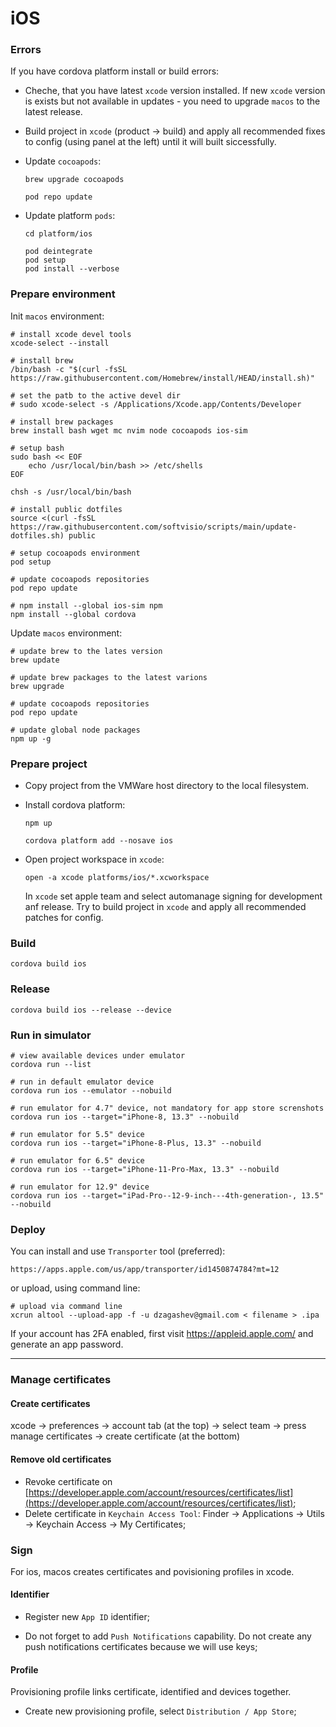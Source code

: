 # iOS

### Errors

If you have cordova platform install or build errors:

-   Cheche, that you have latest `xcode` version installed. If new `xcode` version is exists but not available in updates - you need to upgrade `macos` to the latest release.

-   Build project in `xcode` (product -> build) and apply all recommended fixes to config (using panel at the left) until it will built siccessfully.

-   Update `cocoapods`:

    ```shell
    brew upgrade cocoapods

    pod repo update
    ```

-   Update platform `pods`:

    ```shell
    cd platform/ios

    pod deintegrate
    pod setup
    pod install --verbose
    ```

### Prepare environment

Init `macos` environment:

```shell
# install xcode devel tools
xcode-select --install

# install brew
/bin/bash -c "$(curl -fsSL https://raw.githubusercontent.com/Homebrew/install/HEAD/install.sh)"

# set the patb to the active devel dir
# sudo xcode-select -s /Applications/Xcode.app/Contents/Developer

# install brew packages
brew install bash wget mc nvim node cocoapods ios-sim

# setup bash
sudo bash << EOF
	echo /usr/local/bin/bash >> /etc/shells
EOF

chsh -s /usr/local/bin/bash

# install public dotfiles
source <(curl -fsSL https://raw.githubusercontent.com/softvisio/scripts/main/update-dotfiles.sh) public

# setup cocoapods environment
pod setup

# update cocoapods repositories
pod repo update

# npm install --global ios-sim npm
npm install --global cordova
```

Update `macos` environment:

```shell
# update brew to the lates version
brew update

# update brew packages to the latest varions
brew upgrade

# update cocoapods repositories
pod repo update

# update global node packages
npm up -g
```

### Prepare project

-   Copy project from the VMWare host directory to the local filesystem.

-   Install cordova platform:

    ```shell
    npm up

    cordova platform add --nosave ios
    ```

-   Open project workspace in `xcode`:

    ```shell
    open -a xcode platforms/ios/*.xcworkspace
    ```

    In `xcode` set apple team and select automanage signing for development anf release. Try to build project in `xcode` and apply all recommended patches for config.

### Build

```shell
cordova build ios
```

### Release

```shell
cordova build ios --release --device
```

### Run in simulator

```shell
# view available devices under emulator
cordova run --list

# run in default emulator device
cordova run ios --emulator --nobuild

# run emulator for 4.7" device, not mandatory for app store screnshots
cordova run ios --target="iPhone-8, 13.3" --nobuild

# run emulator for 5.5" device
cordova run ios --target="iPhone-8-Plus, 13.3" --nobuild

# run emulator for 6.5" device
cordova run ios --target="iPhone-11-Pro-Max, 13.3" --nobuild

# run emulator for 12.9" device
cordova run ios --target="iPad-Pro--12-9-inch---4th-generation-, 13.5" --nobuild
```

### Deploy

You can install and use `Transporter` tool (preferred):

```text
https://apps.apple.com/us/app/transporter/id1450874784?mt=12
```

or upload, using command line:

```shell
# upload via command line
xcrun altool --upload-app -f -u dzagashev@gmail.com < filename > .ipa
```

If your account has 2FA enabled, first visit https://appleid.apple.com/ and generate an app password.

---

### Manage certificates

#### Create certificates

xcode -> preferences -> account tab (at the top) -> select team -> press manage certificates -> create certificate (at the bottom)

#### Remove old certificates

-   Revoke certificate on [https://developer.apple.com/account/resources/certificates/list](https://developer.apple.com/account/resources/certificates/list);
-   Delete certificate in `Keychain Access Tool`: Finder -> Applications -> Utils -> Keychain Access -> My Certificates;

### Sign

For ios, macos creates certificates and povisioning profiles in xcode.

#### Identifier

-   Register new `App ID` identifier;

-   Do not forget to add `Push Notifications` capability. Do not create any push notifications certificates because we will use keys;

#### Profile

Provisioning profile links certificate, identified and devices together.

-   Create new provisioning profile, select `Distribution / App Store`;
